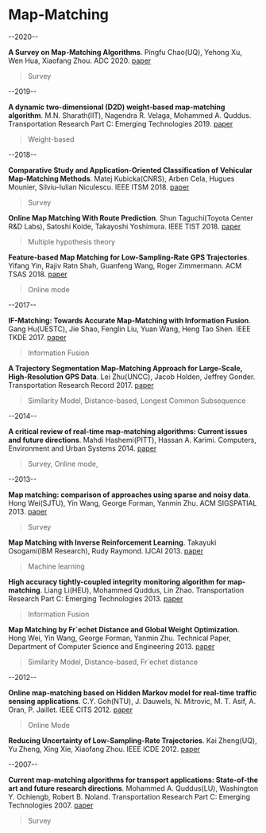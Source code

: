 # Map-Matching

--2020--

**A Survey on Map-Matching Algorithms**. Pingfu Chao(UQ), Yehong Xu, Wen Hua, Xiaofang Zhou. ADC 2020. [paper](https://arxiv.org/abs/1910.13065) 

> Survey

--2019--

**A dynamic two-dimensional (D2D) weight-based map-matching algorithm**. M.N. Sharath(IIT), Nagendra R. Velaga, Mohammed A. Quddus. Transportation Research Part C: Emerging Technologies 2019. [paper](https://www.sciencedirect.com/science/article/pii/S0968090X18309525)

> Weight-based

--2018--

**Comparative Study and Application-Oriented Classification of Vehicular Map-Matching Methods**. Matej Kubicka(CNRS), Arben Cela, Hugues Mounier, Silviu-Iulian Niculescu. IEEE ITSM 2018. [paper](https://ieeexplore.ieee.org/document/8344804)

> Survey

**Online Map Matching With Route Prediction**. Shun Taguchi(Toyota Center R&D Labs), Satoshi Koide, Takayoshi Yoshimura. IEEE TIST 2018. [paper](https://ieeexplore.ieee.org/document/8319924)

> Multiple hypothesis theory

**Feature-based Map Matching for Low-Sampling-Rate GPS Trajectories**. Yifang Yin, Rajiv Ratn Shah, Guanfeng Wang, Roger Zimmermann. ACM TSAS 2018. [paper](https://dl.acm.org/doi/10.1145/3223049)

> Online mode

--2017--

**IF-Matching: Towards Accurate Map-Matching with Information Fusion**. Gang Hu(UESTC), Jie Shao, Fenglin Liu, Yuan Wang, Heng Tao Shen. IEEE TKDE 2017. [paper](https://ieeexplore.ieee.org/document/7590096)

> Information Fusion

**A Trajectory Segmentation Map-Matching Approach for Large-Scale, High-Resolution GPS Data**. Lei Zhu(UNCC), Jacob Holden, Jeffrey Gonder. Transportation Research Record 2017. [paper](https://www.researchgate.net/publication/314207447_A_Trajectory_Segmentation_Map-Matching_Approach_for_Large-Scale_High-Resolution_GPS_Data)

> Similarity Model, Distance-based, Longest Common Subsequence

--2014--

**A critical review of real-time map-matching algorithms: Current issues and future directions**. Mahdi Hashemi(PITT), Hassan A. Karimi.  Computers, Environment and Urban
Systems 2014. [paper](https://www.sciencedirect.com/science/article/pii/S0198971514000908)

> Survey, Online mode,

--2013--

**Map matching: comparison of approaches using sparse and noisy data**. Hong Wei(SJTU), Yin Wang, George Forman, Yanmin Zhu. ACM SIGSPATIAL 2013. [paper](https://dl.acm.org/doi/10.1145/2525314.2525456)

> Survey

**Map Matching with Inverse Reinforcement Learning**. Takayuki Osogami(IBM Research), Rudy Raymond. IJCAI 2013. [paper](https://dl.acm.org/doi/10.5555/2540128.2540495)

> Machine learning

**High accuracy tightly-coupled integrity monitoring algorithm for map-matching**. Liang Li(HEU), Mohammed Quddus, Lin Zhao. Transportation Research Part C: Emerging Technologies 2013. [paper](https://www.sciencedirect.com/science/article/abs/pii/S0968090X13001629)

> Information Fusion

**Map Matching by Fr´echet Distance and Global Weight Optimization**. Hong Wei, Yin Wang, George Forman, Yanmin Zhu. Technical Paper, Department of Computer Science and Engineering 2013. [paper](https://citeseerx.ist.psu.edu/viewdoc/download?doi=10.1.1.716.7193&rep=rep1&type=pdf)

> Similarity Model, Distance-based, Fr´echet distance

--2012--

**Online map-matching based on Hidden Markov model for real-time traffic sensing applications**. C.Y. Goh(NTU), J. Dauwels, N. Mitrovic, M. T. Asif, A. Oran, P. Jaillet. IEEE CITS 2012. [paper](https://ieeexplore.ieee.org/document/6338627)

> Online Mode

**Reducing Uncertainty of Low-Sampling-Rate Trajectories**. Kai Zheng(UQ), Yu Zheng, Xing Xie, Xiaofang Zhou. IEEE ICDE 2012. [paper](https://ieeexplore.ieee.org/document/6228163)

--2007--

**Current map-matching algorithms for transport applications: State-of-the art and future research directions**. Mohammed A. Quddus(LU), Washington Y. Ochiengb, Robert B. Noland. Transportation Research Part C: Emerging Technologies 2007. [paper](https://www.sciencedirect.com/science/article/abs/pii/S0968090X07000265)

> Survey
